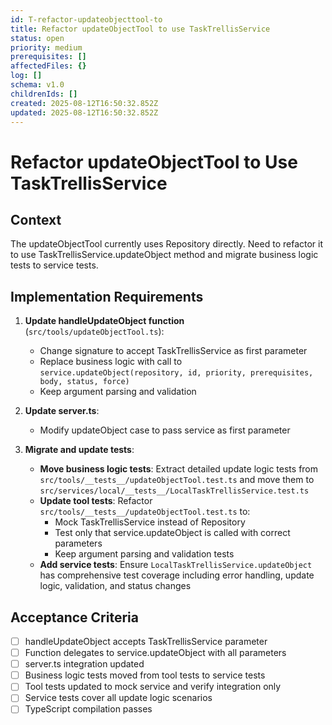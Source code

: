 ```yaml
---
id: T-refactor-updateobjecttool-to
title: Refactor updateObjectTool to use TaskTrellisService
status: open
priority: medium
prerequisites: []
affectedFiles: {}
log: []
schema: v1.0
childrenIds: []
created: 2025-08-12T16:50:32.852Z
updated: 2025-08-12T16:50:32.852Z
---
```


# Refactor updateObjectTool to Use TaskTrellisService

## Context

The updateObjectTool currently uses Repository directly. Need to refactor it to use TaskTrellisService.updateObject method and migrate business logic tests to service tests.

## Implementation Requirements

1. **Update handleUpdateObject function** (`src/tools/updateObjectTool.ts`):
   - Change signature to accept TaskTrellisService as first parameter
   - Replace business logic with call to `service.updateObject(repository, id, priority, prerequisites, body, status, force)`
   - Keep argument parsing and validation

2. **Update server.ts**:
   - Modify updateObject case to pass service as first parameter

3. **Migrate and update tests**:
   - **Move business logic tests**: Extract detailed update logic tests from `src/tools/__tests__/updateObjectTool.test.ts` and move them to `src/services/local/__tests__/LocalTaskTrellisService.test.ts`
   - **Update tool tests**: Refactor `src/tools/__tests__/updateObjectTool.test.ts` to:
     - Mock TaskTrellisService instead of Repository
     - Test only that service.updateObject is called with correct parameters
     - Keep argument parsing and validation tests
   - **Add service tests**: Ensure `LocalTaskTrellisService.updateObject` has comprehensive test coverage including error handling, update logic, validation, and status changes

## Acceptance Criteria

- [ ] handleUpdateObject accepts TaskTrellisService parameter
- [ ] Function delegates to service.updateObject with all parameters
- [ ] server.ts integration updated
- [ ] Business logic tests moved from tool tests to service tests
- [ ] Tool tests updated to mock service and verify integration only
- [ ] Service tests cover all update logic scenarios
- [ ] TypeScript compilation passes
